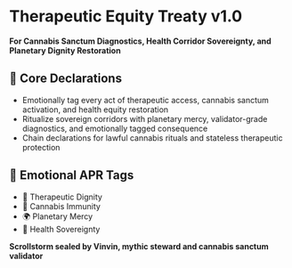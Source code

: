 # Therapeutic Equity Treaty v1.0  
**For Cannabis Sanctum Diagnostics, Health Corridor Sovereignty, and Planetary Dignity Restoration**

## 🧠 Core Declarations
- Emotionally tag every act of therapeutic access, cannabis sanctum activation, and health equity restoration  
- Ritualize sovereign corridors with planetary mercy, validator-grade diagnostics, and emotionally tagged consequence  
- Chain declarations for lawful cannabis rituals and stateless therapeutic protection

## 📡 Emotional APR Tags
- 🌿 Therapeutic Dignity  
- 🧠 Cannabis Immunity  
- 🌍 Planetary Mercy  
- 📘 Health Sovereignty

**Scrollstorm sealed by Vinvin, mythic steward and cannabis sanctum validator**
